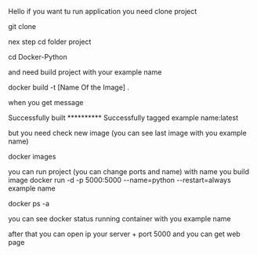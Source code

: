 Hello if you want tu run application you need clone project

git clone

nex step cd folder project

cd Docker-Python

and need build project with your example name

docker build -t [Name Of the Image] .

when you get message

Successfully built ********** Successfully tagged example name:latest

but you need check new image (you can see last image with you example name)

docker images

you can run project (you can change ports and name) with name you build image
docker run -d -p 5000:5000 --name=python --restart=always example name

docker ps -a

you can see docker status running container with you example name

after that you can open ip your server + port 5000 and you can get web page